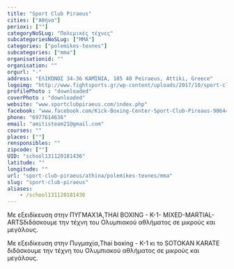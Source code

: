 ```yaml
---
title: "Sport Club Piraeus"
cities: ["Αθήνα"]
perioxi: [""]
categoryNoSLug: "Πολεμικές τέχνες"
subcategoriesNoSLug: ["MMA"]
categories: ["polemikes-texnes"]
subcategories: ["mma"]
organisationid: ""
organisation: ""
orgurl: "-"
address: "ΕΛΙΚΏΝΟΣ 34-36 ΚΑΜΊΝΙΑ, 185 40 Peiraeus, Attiki, Greece"
logoimg: "http://www.fightsports.gr/wp-content/uploads/2017/10/sport-club-piraeus-logo.jpg"
profilePhoto : "downloaded"
coverPhoto : "downloaded"
website: "www.sportclubpiraeus.com/index.php"
facebook: "www.facebook.com/Kick-Boxing-Center-Sport-Club-Pireaus-906443592857292/"
phone: "6977614636"
email: "amitisteam21@gmail.com"
courses: ""
places: [""]
rensponsibles: ""
zipcode: [""]
UID: "school131120181436"
latitude: ""
longitude: ""
url: "sport-club-piraeus/athina/polemikes-texnes/mma"
slug: "sport-club-piraeus"
aliases:
    - /school131120181436
---
```



Με εξειδίκευση στην ΠΥΓΜΑΧΊΑ,THAI BOXING - K-1- MIXED-MARTIAL-ARTSδιδάσκουμε την τέχνη του Ολυμπιακού αθλήματος σε μικρούς και μεγάλους.

Με εξειδίκευση στην Πυγμαχία,Thai boxing - K-1 κι το SOTOKAN KARATE διδάσκουμε την τέχνη του Ολυμπιακού αθλήματος σε μικρούς και μεγάλους.